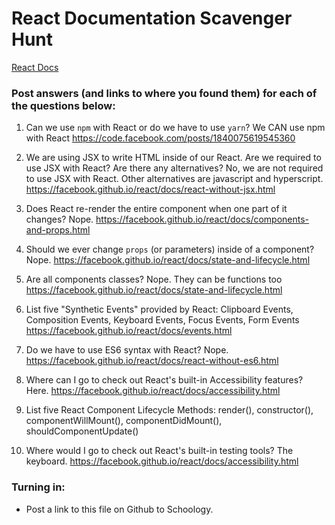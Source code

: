 # React Documentation Scavenger Hunt

[React Docs](https://facebook.github.io/react/docs/hello-world.html)

### Post answers (and links to where you found them) for each of the questions below:

1. Can we use `npm` with React or do we have to use `yarn`?
We CAN use npm with React
https://code.facebook.com/posts/1840075619545360

2. We are using JSX to write HTML inside of our React. Are we required to use JSX with React? Are there any alternatives?
No, we are not required to use JSX with React. Other alternatives are javascript and hyperscript.
https://facebook.github.io/react/docs/react-without-jsx.html

3. Does React re-render the entire component when one part of it changes?
Nope.
https://facebook.github.io/react/docs/components-and-props.html

4. Should we ever change `props` (or parameters) inside of a component? 
Nope.
https://facebook.github.io/react/docs/state-and-lifecycle.html

5. Are all components classes? 
Nope. They can be functions too
https://facebook.github.io/react/docs/state-and-lifecycle.html

6. List five "Synthetic Events" provided by React:
Clipboard Events, Composition Events, Keyboard Events, Focus Events, Form Events
https://facebook.github.io/react/docs/events.html
7. Do we have to use ES6 syntax with React?
Nope.
https://facebook.github.io/react/docs/react-without-es6.html
8. Where can I go to check out React's built-in Accessibility features?
Here.
https://facebook.github.io/react/docs/accessibility.html
9. List five React Component Lifecycle Methods:
render(), constructor(), componentWillMount(), componentDidMount(), shouldComponentUpdate()
10. Where would I go to check out React's built-in testing tools?
The keyboard.
https://facebook.github.io/react/docs/accessibility.html
### Turning in:

* Post a link to this file on Github to Schoology.
